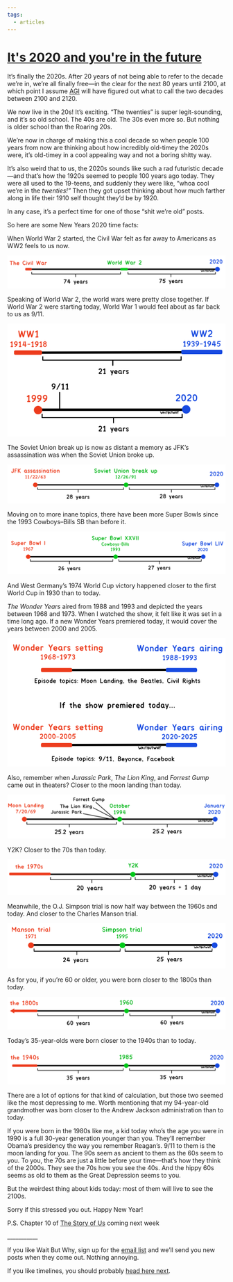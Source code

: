 ```yaml
---
tags:
  - articles
---
```


# [It's 2020 and you're in the future](https://waitbutwhy.com/2020/01/its-2020-and-youre-in-the-future.html)

It’s finally the 2020s. After 20 years of not being able to refer to the decade we’re in, we’re all finally free—in the clear for the next 80 years until 2100, at which point I assume [AGI](https://waitbutwhy.com/2015/01/artificial-intelligence-revolution-1.html) will have figured out what to call the two decades between 2100 and 2120.

We now live in the 20s! It’s exciting. “The twenties” is super legit-sounding, and it’s so old school. The 40s are old. The 30s even more so. But nothing is older school than the Roaring 20s.

We’re now in charge of making this a cool decade so when people 100 years from now are thinking about how incredibly old-timey the 2020s were, it’s old-timey in a cool appealing way and not a boring shitty way.

It’s also weird that to us, the 2020s sounds like such a rad futuristic decade—and that’s how the 1920s seemed to people 100 years ago today. They were all used to the 19-teens, and suddenly they were like, “whoa cool we’re in the *twenties!”* Then they got upset thinking about how much farther along in life their 1910 self thought they’d be by 1920.

In any case, it’s a perfect time for one of those “shit we’re old” posts.

So here are some New Years 2020 time facts:

When World War 2 started, the Civil War felt as far away to Americans as WW2 feels to us now.

[![](inbox/assets/1-1.png)](https://waitbutwhy.com/wp-content/uploads/2020/01/1-1.png)

Speaking of World War 2, the world wars were pretty close together. If World War 2 were starting today, World War 1 would feel about as far back to us as 9/11.

[![](inbox/assets/7.png)](https://waitbutwhy.com/wp-content/uploads/2020/01/7.png)

The Soviet Union break up is now as distant a memory as JFK’s assassination was when the Soviet Union broke up.

[![](inbox/assets/3-1.png)](https://waitbutwhy.com/wp-content/uploads/2020/01/3-1.png)

Moving on to more inane topics, there have been more Super Bowls since the 1993 Cowboys–Bills SB than before it.

[![](inbox/assets/2.png)](https://waitbutwhy.com/wp-content/uploads/2020/01/2.png)

And West Germany’s 1974 World Cup victory happened closer to the first World Cup in 1930 than to today.

*The Wonder Years* aired from 1988 and 1993 and depicted the years between 1968 and 1973. When I watched the show, it felt like it was set in a time long ago. If a new Wonder Years premiered today, it would cover the years between 2000 and 2005.

[![](inbox/assets/6-1.png)](https://waitbutwhy.com/wp-content/uploads/2020/01/6-1.png)

Also, remember when *Jurassic Park*, *The Lion King*, and *Forrest Gump* came out in theaters? Closer to the moon landing than today.

[![](inbox/assets/8.png)](https://waitbutwhy.com/wp-content/uploads/2020/01/8.png)

Y2K? Closer to the 70s than today.

[![](inbox/assets/9-1.png)](https://waitbutwhy.com/wp-content/uploads/2020/01/9-1.png)

Meanwhile, the O.J. Simpson trial is now half way between the 1960s and today. And closer to the Charles Manson trial.

[![](inbox/assets/10-2.png)](https://waitbutwhy.com/wp-content/uploads/2020/01/10-2.png)

As for you, if you’re 60 or older, you were born closer to the 1800s than today.

[![](inbox/assets/4-1.png)](https://waitbutwhy.com/wp-content/uploads/2020/01/4-1.png)

Today’s 35-year-olds were born closer to the 1940s than to today.

[![](inbox/assets/5-1.png)](https://waitbutwhy.com/wp-content/uploads/2020/01/5-1.png)

There are a lot of options for that kind of calculation, but those two seemed like the most depressing to me. Worth mentioning that my 94-year-old grandmother was born closer to the Andrew Jackson administration than to today.

If you were born in the 1980s like me, a kid today who’s the age you were in 1990 is a full 30-year generation younger than you. They’ll remember Obama’s presidency the way you remember Reagan’s. 9/11 to them is the moon landing for you. The 90s seem as ancient to them as the 60s seem to you. To you, the 70s are just a little before your time—that’s how they think of the 2000s. They see the 70s how you see the 40s. And the hippy 60s seems as old to them as the Great Depression seems to you.

But the weirdest thing about kids today: most of them will live to see the 2100s.

Sorry if this stressed you out. Happy New Year!

P.S. Chapter 10 of [The Story of Us](https://waitbutwhy.com/2019/08/story-of-us.html) coming next week

\_\_\_\_\_\_\_\_\_\_\_

If you like Wait But Why, sign up for the [email list](https://mailchi.mp/waitbutwhy/email-signup) and we’ll send you new posts when they come out. Nothing annoying.

If you like timelines, you should probably [head here next](https://waitbutwhy.com/2013/08/putting-time-in-perspective.html).